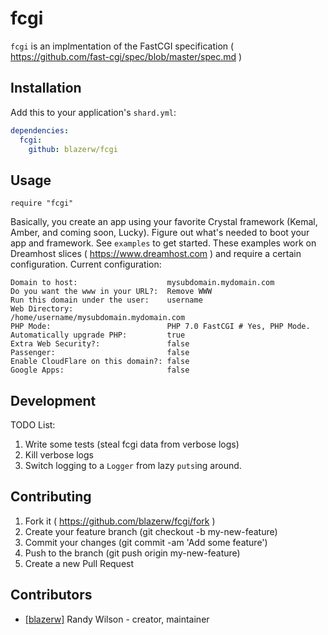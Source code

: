 # fcgi

`fcgi` is an implmentation of the FastCGI specification ( https://github.com/fast-cgi/spec/blob/master/spec.md )  

## Installation

Add this to your application's `shard.yml`:

```yaml
dependencies:
  fcgi:
    github: blazerw/fcgi
```

## Usage

```crystal
require "fcgi"
```

Basically, you create an app using your favorite Crystal framework (Kemal, Amber, and coming soon, Lucky). Figure out what's needed to boot your app and framework.
See `examples` to get started.  These examples work on Dreamhost slices ( https://www.dreamhost.com ) and require a certain configuration. Current configuration:
```
Domain to host:                    mysubdomain.mydomain.com
Do you want the www in your URL?:  Remove WWW
Run this domain under the user:    username
Web Directory:                     /home/username/mysubdomain.mydomain.com
PHP Mode:                          PHP 7.0 FastCGI # Yes, PHP Mode.
Automatically upgrade PHP:         true
Extra Web Security?:               false
Passenger:                         false
Enable CloudFlare on this domain?: false
Google Apps:                       false
```

## Development

TODO List:
1. Write some tests (steal fcgi data from verbose logs)
2. Kill verbose logs
3. Switch logging to a `Logger` from lazy `puts`ing around.

## Contributing

1. Fork it ( https://github.com/blazerw/fcgi/fork )
2. Create your feature branch (git checkout -b my-new-feature)
3. Commit your changes (git commit -am 'Add some feature')
4. Push to the branch (git push origin my-new-feature)
5. Create a new Pull Request

## Contributors

- [[blazerw]](https://github.com/[your-github-name]) Randy Wilson - creator, maintainer

